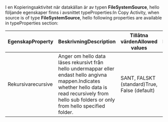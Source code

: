 <span data-ttu-id="60ff8-101">I en Kopieringsaktivitet när datakällan är av typen **FileSystemSource**, hello följande egenskaper finns i avsnittet typeProperties:</span><span class="sxs-lookup"><span data-stu-id="60ff8-101">In Copy Activity, when source is of type **FileSystemSource**, hello following properties are available in typeProperties section:</span></span>

| <span data-ttu-id="60ff8-102">Egenskap</span><span class="sxs-lookup"><span data-stu-id="60ff8-102">Property</span></span> | <span data-ttu-id="60ff8-103">Beskrivning</span><span class="sxs-lookup"><span data-stu-id="60ff8-103">Description</span></span> | <span data-ttu-id="60ff8-104">Tillåtna värden</span><span class="sxs-lookup"><span data-stu-id="60ff8-104">Allowed values</span></span> | <span data-ttu-id="60ff8-105">Krävs</span><span class="sxs-lookup"><span data-stu-id="60ff8-105">Required</span></span> |
| --- | --- | --- | --- |
| <span data-ttu-id="60ff8-106">Rekursiva</span><span class="sxs-lookup"><span data-stu-id="60ff8-106">recursive</span></span> |<span data-ttu-id="60ff8-107">Anger om hello data läses rekursivt från hello undermappar eller endast hello angivna mappen.</span><span class="sxs-lookup"><span data-stu-id="60ff8-107">Indicates whether hello data is read recursively from hello sub folders or only from hello specified folder.</span></span> |<span data-ttu-id="60ff8-108">SANT, FALSKT (standard)</span><span class="sxs-lookup"><span data-stu-id="60ff8-108">True, False (default)</span></span> |<span data-ttu-id="60ff8-109">Nej</span><span class="sxs-lookup"><span data-stu-id="60ff8-109">No</span></span> |

